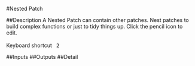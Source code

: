 #Nested Patch

##Description
A Nested Patch can contain other patches. Nest patches to build complex functions or just to tidy things up. Click the pencil icon to edit.<br><br>Keyboard shortcut&nbsp;&nbsp;&nbsp;<kbd>2</kbd>

##Inputs
##Outputs
##Detail

